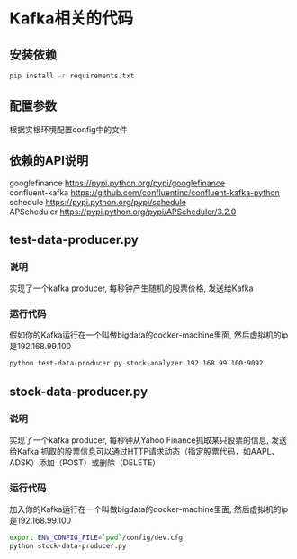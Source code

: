 # Kafka相关的代码

## 安装依赖
```sh
pip install -r requirements.txt
```

## 配置参数
根据实根环境配置config中的文件

## 依赖的API说明
googlefinance   https://pypi.python.org/pypi/googlefinance<br/>
confluent-kafka https://github.com/confluentinc/confluent-kafka-python<br/>
schedule        https://pypi.python.org/pypi/schedule<br/>
APScheduler     https://pypi.python.org/pypi/APScheduler/3.2.0

## test-data-producer.py
### 说明
实现了一个kafka producer, 每秒钟产生随机的股票价格, 发送给Kafka

### 运行代码
假如你的Kafka运行在一个叫做bigdata的docker-machine里面, 然后虚拟机的ip是192.168.99.100
```sh
python test-data-producer.py stock-analyzer 192.168.99.100:9092
```

## stock-data-producer.py
### 说明
实现了一个kafka producer, 每秒钟从Yahoo Finance抓取某只股票的信息, 发送给Kafka
抓取的股票信息可以通过HTTP请求动态（指定股票代码，如AAPL、ADSK）添加（POST）或删除（DELETE）

### 运行代码
加入你的Kafka运行在一个叫做bigdata的docker-machine里面, 然后虚拟机的ip是192.168.99.100
```sh
export ENV_CONFIG_FILE=`pwd`/config/dev.cfg
python stock-data-producer.py
```